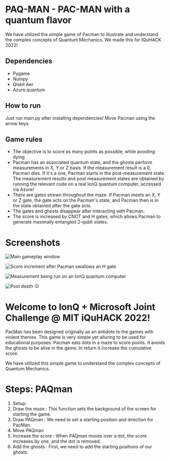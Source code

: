 # PAQ-MAN - PAC-MAN with a quantum flavor

<!--PacMan has been designed originally as an antidote to the games with violent themes. This game is very simple yet alluring to be used for educational purposes. Pacman eats dots in a maze to score points. It avoids the ghosts to be alive in the game. In return it increase the cumulative score.-->

We have utilized the simple game of Pacman to illustrate and understand the complex concepts of Quantum Mechanics. We made this for IQuHACK 2022!

<!--
Setup:
Draw the maze : This function sets the background of the screen for starting the game
Draw PacMan : We need to set a starting position and direction for PacMan.
Move PacMan
Increase the score : When Pac-Man moves over a dot, the score increases by one, and the dot is removed.
Add the ghosts : First, we need to add the starting positions of our ghosts.-->

## Dependencies

* Pygame
* Numpy
* Qiskit Aer
* Azure.quantum

## How to run

Just run main.py after installing dependencies! Move Pacman using the arrow keys.

## Game rules

* The objective is to score as many points as possible, while avoiding dying
* Pacman has an associated quantum state, and the ghosts perform measurements in X, Y or Z basis. If the measurement result is a 0, Pacman dies. If it's a one, Pacman starts in the post-measurement state. The measurement results and post measurement states are obtained by running the relevant code on a real IonQ quantum computer, accessed via Azure!
* There are gates strewn throughout the maze. If Pacman meets an X, Y or Z gate, the gate acts on the Pacman's state, and Pacman then is in the state obtained after the gate acts. 
* The gates and ghosts disappear after interacting with Pacman.
* The score is increased by CNOT and H gates, which allows Pacman to generate maximally entangled 2-qubit states.

# Screenshots 

![Main gameplay window](/screenshots/gameplay_1.png)

![Score increment after Pacman swallows an H gate](/screenshots/gameplay_2.png)

![Measurement being run on an IonQ quantum computer](/screenshots/gameplay_3.png)

![Post death :D](/screenshots/gameplay_4.png)

# Welcome to IonQ + Microsoft Joint Challenge @ MIT iQuHACK 2022!

PacMan has been designed originally as an antidote to the games with violent themes. This game is very simple yet alluring to be used for educational purposes. Pacman eats dots in a maze to score points. It avoids the ghosts to be alive in the game. In return it increase the cumulative score.

We have utilized this simple game to understand the complex concepts of Quantum Mechanics.

# Steps: PAQman

1. Setup:
2. Draw the maze : This function sets the background of the screen for starting the game.
3. Draw PAQman : We need to set a starting position and direction for PacMan.
4. Move PAQman
5. Increase the score : When PAQman moves over a dot, the score increases by one, and the dot is removed.
6. Add the ghosts : First, we need to add the starting positions of our ghosts.





